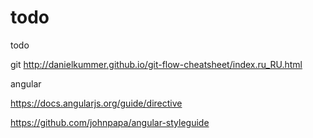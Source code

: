 # todo
todo



git 
http://danielkummer.github.io/git-flow-cheatsheet/index.ru_RU.html

angular

https://docs.angularjs.org/guide/directive

https://github.com/johnpapa/angular-styleguide
